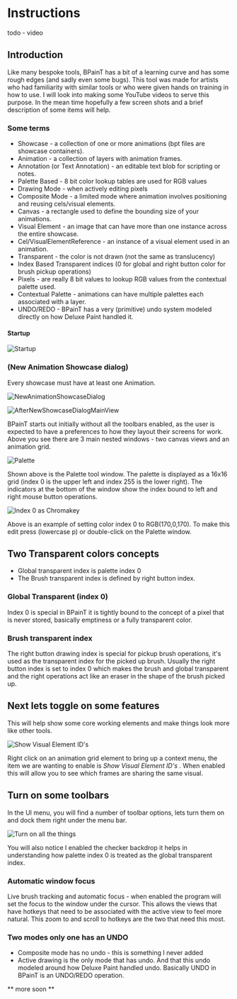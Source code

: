 # Instructions

todo - video 

## Introduction 

Like many bespoke tools, BPainT has a bit of a learning curve and has some rough edges (and sadly even some bugs). This tool was made for artists who had familiarity with similar tools or who were given hands on training in how to use. I will look into making some YouTube videos to serve this purpose. In the mean time hopefully a few screen shots and a brief description of some items will help.

### Some terms

* Showcase - a collection of one or more animations (bpt files are showcase containers).
* Animation - a collection of layers with animation frames.
* Annotation (or Text Annotation) - an editable text blob for scripting or notes.
* Palette Based - 8 bit color lookup tables are used for RGB values  
* Drawing Mode - when actively editing pixels
* Composite Mode - a limited mode where animation involves positioning and reusing cels/visual elements.
* Canvas - a rectangle used to define the bounding size of your animations. 
* Visual Element - an image that can have more than one instance across the entire showcase.
* Cel/VisualElementReference - an instance of a visual element used in an animation.
* Transparent - the color is not drawn (not the same as translucency)
* Index Based Transparent indices (0 for global and right button color for brush pickup operations)
* Pixels - are really 8 bit values to lookup RGB values from the contextual palette used.
* Contextual Palette - animations can have multiple palettes each associated with a layer.
* UNDO/REDO - BPainT has a very (primitive) undo system modeled directly on how Deluxe Paint handled it.

#### Startup 

![Startup](https://github.com/lardratboy/BPainT-Preview/raw/master/img/FirstRunScreen.PNG?raw=true)

### (New Animation Showcase dialog)

Every showcase must have at least one Animation.

![NewAnimationShowcaseDialog](https://github.com/lardratboy/BPainT-Preview/raw/master/img/NewAnimationShowcaseDialog.PNG?raw=true)

![AfterNewShowcaseDialogMainView](https://github.com/lardratboy/BPainT-Preview/raw/master/img/AfterNewShowcaseDialogMainView.PNG?raw=true)

BPainT starts out initially without all the toolbars enabled, as the user is expected to have a preferences to how they layout their screens for work. Above you see there are 3 main nested windows - two canvas views and an animation grid. 

![Palette](https://github.com/lardratboy/BPainT-Preview/raw/master/img/PopupPaletteWindow.PNG?raw=true)

Shown above is the Palette tool window. The palette is displayed as a 16x16 grid (index 0 is the upper left and index 255 is the lower right).  The indicators at the bottom of the window show the index bound to left and right mouse button operations.

![Index 0 as Chromakey](https://github.com/lardratboy/BPainT-Preview/raw/master/img/EditColorIndex0ToBeTheEGAMagenta.PNG?raw=true)

Above is an example of setting color index 0 to RGB(170,0,170). To make this edit press (lowercase p) or double-click on the Palette window.

## Two Transparent colors concepts

* Global transparent index is palette index 0 
* The Brush transparent index is defined by right button index.

### Global Transparent (index 0)

Index 0 is special in BPainT it is tightly bound to the concept of a pixel that is never stored, basically emptiness or a fully transparent color.

### Brush transparent index 

The right button drawing index is special for pickup brush operations, it's used as the transparent index for the picked up brush. Usually the right button index is set to index 0 which makes the brush and global transparent and the right operations act like an eraser in the shape of the brush picked up. 

## Next lets toggle on some features

This will help show some core working elements and make things look more like other tools.

![Show Visual Element ID's](https://github.com/lardratboy/BPainT-Preview/raw/master/img/ShowVisualElementIDAnimGridContextMenu.PNG?raw=true)

Right click on an animation grid element to bring up a context menu, the item we are wanting to enable is *Show Visual Element ID's* .  When enabled this will allow you to see which frames are sharing the same visual.

## Turn on some toolbars

In the UI menu, you will find a number of toolbar options, lets turn them on and dock them right under the menu bar.

![Turn on all the things](https://github.com/lardratboy/BPainT-Preview/raw/master/img/AllToolBarsDockedAndCheckerboardBG.PNG?raw=true)

You will also notice I enabled the checker backdrop it helps in understanding how palette index 0 is treated as the global transparent index.

### Automatic window focus

Live brush tracking and automatic focus - when enabled the program will set the focus to the window under the cursor. This  allows the views that have hotkeys that need to be associated with the active view to feel more natural.  This zoom to and scroll to hotkeys are the two that need this most. 

### Two modes only one has an UNDO 

* Composite mode has no undo - this is something I never added
* Active drawing is the only mode that has undo.  And that this undo modeled around how Deluxe Paint handled undo.  Basically UNDO in BPainT is an UNDO/REDO operation. 




** more soon **








